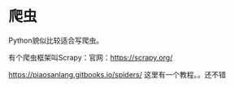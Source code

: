 # 爬虫

Python貌似比较适合写爬虫。

有个爬虫框架叫Scrapy：官网：https://scrapy.org/

https://piaosanlang.gitbooks.io/spiders/ 这里有一个教程。。还不错